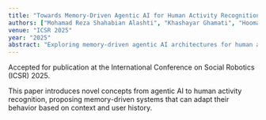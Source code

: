 ```yaml
---
title: "Towards Memory-Driven Agentic AI for Human Activity Recognition"
authors: ["Mohamad Reza Shahabian Alashti", "Khashayar Ghamati", "Hooman Samani", "Abolfazl Zaraki"]
venue: "ICSR 2025"
year: "2025"
abstract: "Exploring memory-driven agentic AI architectures for human activity recognition, enabling adaptive and goal-oriented behavior in ambient assisted living scenarios."
---
```


Accepted for publication at the International Conference on Social Robotics (ICSR) 2025.

This paper introduces novel concepts from agentic AI to human activity recognition, proposing memory-driven systems that can adapt their behavior based on context and user history.

